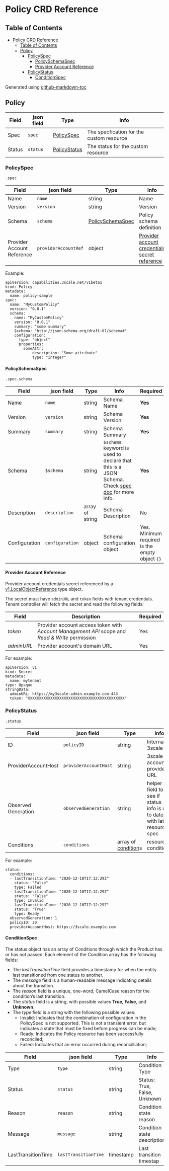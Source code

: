 # Policy CRD Reference

## Table of Contents

* [Policy CRD Reference](#policy-crd-reference)
   * [Table of Contents](#table-of-contents)
   * [Policy](#policy)
      * [PolicySpec](#policyspec)
         * [PolicySchemaSpec](#policyschemaspec)
         * [Provider Account Reference](#provider-account-reference)
      * [PolicyStatus](#policystatus)
         * [ConditionSpec](#conditionspec)

Generated using [github-markdown-toc](https://github.com/ekalinin/github-markdown-toc)

## Policy

| **Field** | **json field**| **Type** | **Info** |
| --- | --- | --- | --- |
| Spec | `spec` | [PolicySpec](#policyspec) | The specfication for the custom resource |
| Status | `status` | [PolicyStatus](#policystatus) | The status for the custom resource |

### PolicySpec

`.spec`

| **Field** | **json field**| **Type** | **Info** | **Required** |
| --- | --- | --- | --- | --- |
| Name | `name` | string | Name | **Yes** |
| Version | `version` | string | Version | **Yes** |
| Schema | `schema` | [PolicySchemaSpec](#policyschemaspec) | Policy schema definition | **Yes** |
| Provider Account Reference | `providerAccountRef` | object | [Provider account credentials secret reference](#provider-account-reference) | No |

Example:

```
apiVersion: capabilities.3scale.net/v1beta1
kind: Policy
metadata:
  name: policy-sample
spec:
  name: "MyCustomPolicy"
  version: "0.0.1"
  schema:
    name: "MyCustomPolicy"
    version: "0.0.1"
    summary: "some summary"
    $schema: "http://json-schema.org/draft-07/schema#"
    configuration:
      type: "object"
      properties:
        someAttr:
            description: "Some attribute"
            type: "integer"
```

#### PolicySchemaSpec

`.spec.schema`

| **Field** | **json field**| **Type** | **Info** | **Required** |
| --- | --- | --- | --- | --- |
| Name | `name` | string | Schema Name | **Yes** |
| Version | `version` | string | Schema Version | **Yes** |
| Summary | `summary` | string | Schema Summary | **Yes** |
| Schema | `$schema` | string | `$schema` keyword is used to declare that this is a JSON Schema. Check [spec doc](https://json-schema.org/draft/2019-09/json-schema-core.html#rfc.section.8.1.1) for more info. | **Yes** |
| Description | `description` | array of string | Schema Description | No |
| Configuration | `configuration` | object | Schema configuration object | Yes. Minimum required is the empty object `{}` |

#### Provider Account Reference

Provider account credentials secret referenced by a [v1.LocalObjectReference](https://v1-15.docs.kubernetes.io/docs/reference/generated/kubernetes-api/v1.15/#localobjectreference-v1-core) type object.

The secret must have `adminURL` and `token` fields with tenant credentials.
Tenant controller will fetch the secret and read the following fields:

| **Field** | **Description** | **Required** |
| --- | --- | --- |
| *token* | Provider account access token with *Account Management API* scope and *Read & Write* permission | Yes |
| *adminURL* | Provider account's domain URL | Yes |

For example:

```
apiVersion: v1
kind: Secret
metadata:
  name: mytenant
type: Opaque
stringData:
  adminURL: https://my3scale-admin.example.com:443
  token: "XXXXXXXXXXXXXXXXXXXXXXXXXXXXXXXXXXXXXXXXXXX"
```

### PolicyStatus

`.status`

| **Field** | **json field**| **Type** | **Info** |
| --- | --- | --- | --- |
| ID | `policyID` | string | Internal 3scale ID |
| ProviderAccountHost | `providerAccountHost` | string | 3scale account's provider URL |
| Observed Generation | `observedGeneration` | string | helper field to see if status info is up to date with latest resource spec |
| Conditions | `conditions` | array of [condition](#ConditionSpec)s | resource conditions |

For example:

```
status:
  conditions:
  - lastTransitionTime: "2020-12-10T17:12:29Z"
    status: "False"
    type: Failed
  - lastTransitionTime: "2020-12-10T17:12:29Z"
    status: "False"
    type: Invalid
  - lastTransitionTime: "2020-12-10T17:12:29Z"
    status: "True"
    type: Ready
  observedGeneration: 1
  policyID: 20
  providerAccountHost: https://3scale.example.com
```

#### ConditionSpec

The status object has an array of Conditions through which the Product has or has not passed.
Each element of the Condition array has the following fields:

* The *lastTransitionTime* field provides a timestamp for when the entity last transitioned from one status to another.
* The *message* field is a human-readable message indicating details about the transition.
* The *reason* field is a unique, one-word, CamelCase reason for the condition’s last transition.
* The *status* field is a string, with possible values **True**, **False**, and **Unknown**.
* The *type* field is a string with the following possible values:
  * Invalid: Indicates that the combination of configuration in the PolicySpec is not supported. This is not a transient error, but indicates a state that must be fixed before progress can be made;
  * Ready: Indicates the Policy resource has been successfully reconciled;
  * Failed: Indicates that an error occurred during reconcilliation;

| **Field** | **json field**| **Type** | **Info** |
| --- | --- | --- | --- |
| Type | `type` | string | Condition Type |
| Status | `status` | string | Status: True, False, Unknown |
| Reason | `reason` | string | Condition state reason |
| Message | `message` | string | Condition state description |
| LastTransitionTime | `lastTransitionTime` | timestamp | Last transition timestap |
